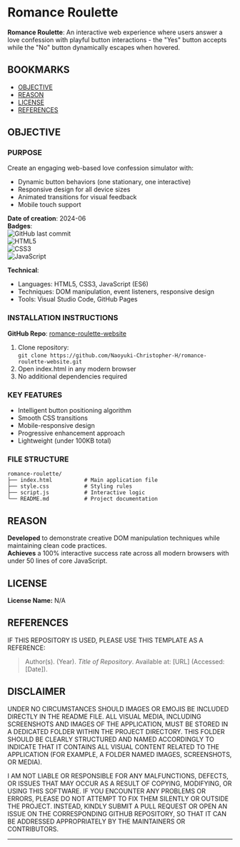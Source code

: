 # Romance Roulette

**Romance Roulette**: An interactive web experience where users answer 
a love confession with playful button interactions - the "Yes" button 
accepts while the "No" button dynamically escapes when hovered.

## BOOKMARKS
- [OBJECTIVE](#objective)
- [REASON](#reason)
- [LICENSE](#license)
- [REFERENCES](#references)

## OBJECTIVE

### PURPOSE
Create an engaging web-based love confession simulator with:
- Dynamic button behaviors (one stationary, one interactive)
- Responsive design for all device sizes
- Animated transitions for visual feedback
- Mobile touch support

**Date of creation**: 2024-06  
**Badges**:  
![GitHub last commit](https://img.shields.io/github/last-commit/Naoyuki-Christopher-H/romance-roulette-website)  
![HTML5](https://img.shields.io/badge/HTML5-E34F26?logo=html5&logoColor=white)  
![CSS3](https://img.shields.io/badge/CSS3-1572B6?logo=css3&logoColor=white)  
![JavaScript](https://img.shields.io/badge/JavaScript-F7DF1E?logo=javascript&logoColor=black)

**Technical**:  
- Languages: HTML5, CSS3, JavaScript (ES6)
- Techniques: DOM manipulation, event listeners, responsive design
- Tools: Visual Studio Code, GitHub Pages

### INSTALLATION INSTRUCTIONS
**GitHub Repo**: [romance-roulette-website](https://github.com/Naoyuki-Christopher-H/romance-roulette-website)

1. Clone repository:  
   `git clone https://github.com/Naoyuki-Christopher-H/romance-roulette-website.git`
2. Open index.html in any modern browser
3. No additional dependencies required

### KEY FEATURES
- Intelligent button positioning algorithm
- Smooth CSS transitions
- Mobile-responsive design
- Progressive enhancement approach
- Lightweight (under 100KB total)

### FILE STRUCTURE
```
romance-roulette/
├── index.html          # Main application file
├── style.css           # Styling rules
├── script.js           # Interactive logic
└── README.md           # Project documentation
```

## REASON
**Developed** to demonstrate creative DOM manipulation techniques while maintaining clean code practices.  
**Achieves** a 100% interactive success rate across all modern browsers with under 50 lines of core JavaScript.

## LICENSE

**License Name:** N/A 

## REFERENCES

IF THIS REPOSITORY IS USED, PLEASE USE THIS TEMPLATE AS A REFERENCE:

> Author(s). (Year). *Title of Repository*. Available at: \[URL] (Accessed: \[Date]).

## DISCLAIMER  

UNDER NO CIRCUMSTANCES SHOULD IMAGES OR EMOJIS BE INCLUDED DIRECTLY IN 
THE README FILE. ALL VISUAL MEDIA, INCLUDING SCREENSHOTS AND IMAGES OF 
THE APPLICATION, MUST BE STORED IN A DEDICATED FOLDER WITHIN THE PROJECT 
DIRECTORY. THIS FOLDER SHOULD BE CLEARLY STRUCTURED AND NAMED ACCORDINGLY 
TO INDICATE THAT IT CONTAINS ALL VISUAL CONTENT RELATED TO THE APPLICATION 
(FOR EXAMPLE, A FOLDER NAMED IMAGES, SCREENSHOTS, OR MEDIA).

I AM NOT LIABLE OR RESPONSIBLE FOR ANY MALFUNCTIONS, DEFECTS, OR ISSUES THAT 
MAY OCCUR AS A RESULT OF COPYING, MODIFYING, OR USING THIS SOFTWARE. IF YOU 
ENCOUNTER ANY PROBLEMS OR ERRORS, PLEASE DO NOT ATTEMPT TO FIX THEM SILENTLY 
OR OUTSIDE THE PROJECT. INSTEAD, KINDLY SUBMIT A PULL REQUEST OR OPEN AN ISSUE 
ON THE CORRESPONDING GITHUB REPOSITORY, SO THAT IT CAN BE ADDRESSED APPROPRIATELY 
BY THE MAINTAINERS OR CONTRIBUTORS.

---
